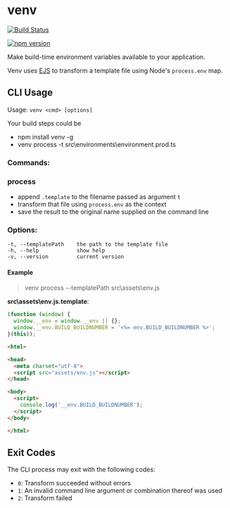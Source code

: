 # venv

[![Build Status](https://travis-ci.org/GaryB432/venv.svg?branch=master)](https://travis-ci.org/GaryB432/venv)

[![npm version](https://badge.fury.io/js/venv.svg)](https://badge.fury.io/js/venv)

Make build-time environment variables available to your application.

Venv uses [EJS](https://ejs.co) to transform a template file using Node's `process.env` map.

## CLI Usage

Usage: `venv <cmd> [options]`

Your build steps could be

- npm install venv -g
- venv process -t src\environments\environment.prod.ts

### Commands:

### process

 - append `.template` to the filename passed as argument `t`
 - transform that file using `process.env` as the context
 - save the result to the original name supplied on the command line

### Options:

```
-t, --templatePath    the path to the template file
-h, --help            show help
-v, --version         current version
```

#### Example

> venv process --templatePath src\assets\env.js

__src\assets\env.js.template__:
```javascript
(function (window) {
  window.__env = window.__env || {};
  window.__env.BUILD_BUILDNUMBER = '<%= env.BUILD_BUILDNUMBER %>';
}(this));
```

```html
<html>

<head>
  <meta charset="utf-8">
  <script src="assets/env.js"></script>
</head>

<body>
  <script>
    console.log('__env.BUILD_BUILDNUMBER');
  </script>
</body>

</html>
```

## Exit Codes

The CLI process may exit with the following codes:

- `0`: Transform succeeded without errors
- `1`: An invalid command line argument or combination thereof was used
- `2`: Transform failed
